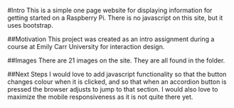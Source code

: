 #Intro
This is a simple one page website for displaying information for getting started on a Raspberry Pi. There is no javascript on this site, but it uses bootstrap. 

##Motivation
This project was created as an intro assignment during a course at Emily Carr University for interaction design. 


##Images
There are 21 images on the site. They are all found in the folder. 

##Next Steps
I would love to add javascript functionality so that the button changes colour when it is clicked, and so that when an accordion button is pressed the browser adjusts to jump to that section. I would also love to maximize the mobile responsiveness as it is not quite there yet. 
